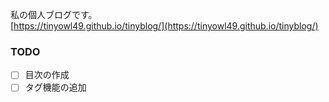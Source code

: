 私の個人ブログです。  
[https://tinyowl49.github.io/tinyblog/](https://tinyowl49.github.io/tinyblog/)

### TODO
- [ ] 目次の作成
- [ ] タグ機能の追加

